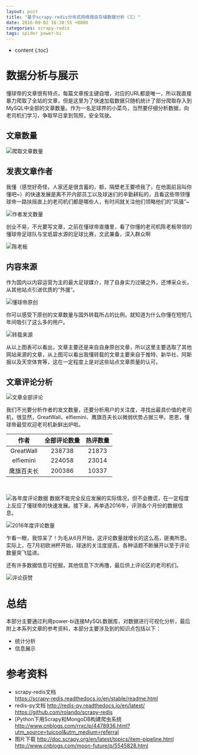 ```yaml
---
layout: post
title: "基于scrapy-redis分布式网络爬虫存储数据分析（三）"
date: 2016-09-02 16:38:55 +0800
categories: scrapy-redis
tags: spider power-bi
---
```

* content
{:toc}
 

# 数据分析与展示 #


懂球帝的文章很有特点，每篇文章按主键自增，对应的URL都是唯一，所以我直接暴力爬取了全站的文章，但是这里为了快速加载数据只随机统计了部分爬取存入到MySQL中全部的文章数量。作为一名足球界的小菜鸟，当然要仔细分析数据，向老司机们学习，争取早日拿到驾照，安全驾驶。












## 文章数量 ##

![爬取文章数量](http://upload-images.jianshu.io/upload_images/1242974-7351f28b04771c0c.png?imageMogr2/auto-orient/strip%7CimageView2/2/w/1240)

## 发表文章作者 ##

我懂（感觉好奇怪，人家还是很含蓄的，额，隔壁老王要喷我了，在他面前且叫你懂吧~）的快速发展是离不开内部员工以及球迷们的辛勤耕耘的，且看这些带领懂球帝一路扶摇直上的老司机们都是哪些人，有时间就关注他们领略他们的“风骚”~

![作者发文数量](http://upload-images.jianshu.io/upload_images/1242974-513b87888df87c91.png?imageMogr2/auto-orient/strip%7CimageView2/2/w/1240)

创业不易，不光要写文章，之前在懂球帝直播里，看了你懂的老司机陈老板带领的懂球帝足球队与宝坁碧水源的足球比赛，文武兼备，深入群众啊 


![陈老板](http://upload-images.jianshu.io/upload_images/1242974-216ee897ee34d7f1.png?imageMogr2/auto-orient/strip%7CimageView2/2/w/1240)

## 内容来源 ##

 作为国内以内容运营为主的最大足球媒介，除了自身实力过硬之外，还博采众长，从其他站点引进优质的“外援”。

![懂球帝原创](http://upload-images.jianshu.io/upload_images/1242974-7f9acb7ec269f283.png?imageMogr2/auto-orient/strip%7CimageView2/2/w/1240)

你可以感受下原创的文章数量与国外转载所占的比例，就知道为什么你懂在短短几年间吸引了这么多的用户。

![转载来源](http://upload-images.jianshu.io/upload_images/1242974-85a5eab012a77587.png?imageMogr2/auto-orient/strip%7CimageView2/2/w/1240)

从以上图表可以看出，文章主要还是来自自身原创文章，所以这里主要选取了其他网站来源的文章，从上图可以看出我懂转载的文章主要来自于推特、新华社、阿斯报以及天空体育等，这在一定程度上是对这些站点文章质量的认可。

## 文章评论分析 ##
 
![文章全部评论](http://upload-images.jianshu.io/upload_images/1242974-f59f70f87bb6db18.png?imageMogr2/auto-orient/strip%7CimageView2/2/w/1240)


我们不光要分析作者的发文数量，还要分析用户的关注度，寻找出最具价值的老司机，很显然，GreatWall、elfiemini、鹰旗百夫长以微弱优势占据三甲。恩恩，懂球帝最受欢迎老司机新鲜出炉啦。


|作者|全部评论数量|热评数量|
|:----:|:----:|:----:|
|GreatWall|238738|21873|
|elfiemini|224058|23014|
|鹰旗百夫长|200386|10337|

<br>

![各年度评论数据](http://upload-images.jianshu.io/upload_images/1242974-9953252a7b9ea2bb.png?imageMogr2/auto-orient/strip%7CimageView2/2/w/1240)
数据不能完全反应发展的实际情况，但不会撒谎，在一定程度上反应了懂球帝的快速发展。接下来，再单选2016年，评测各个月份的数据信息。

![2016年度评论数量](http://upload-images.jianshu.io/upload_images/1242974-685fc5e0b79cd0e3.png?imageMogr2/auto-orient/strip%7CimageView2/2/w/1240)
 
乍看一眼，我惊呆了！为毛从6月开始，这评论数量就增长的这么高，匪夷所思。实际上，在7月初欧洲杯开始，球迷的关注度提高，各种话题不断展开以至于评论数量突飞猛进。
 
还有许多数据信息可挖掘，其他信息下次再撸，最后供上评论区的老司机们。
 
![评论获赞](http://upload-images.jianshu.io/upload_images/1242974-05507f06760b092b.png?imageMogr2/auto-orient/strip%7CimageView2/2/w/1240)

# 总结 #

本部分主要通过利用power-bi连接MySQL数据库，对数据进行可视化分析，最后附上本系列文章的参考资料，本部分主要涉及到的知识点包括以下：

- 统计分析
- 信息展示


# 参考资料 #

- scrapy-redis文档  
https://scrapy-redis.readthedocs.io/en/stable/readme.html
- redis-py文档 
http://redis-py.readthedocs.io/en/latest/
https://github.com/rolando/scrapy-redis
- [Python下用Scrapy和MongoDB构建爬虫系统
http://www.cnblogs.com/rrxc/p/4478936.html?utm_source=tuicool&utm_medium=referral
- 图片下载
http://doc.scrapy.org/en/latest/topics/item-pipeline.html
http://www.cnblogs.com/moon-future/p/5545828.html